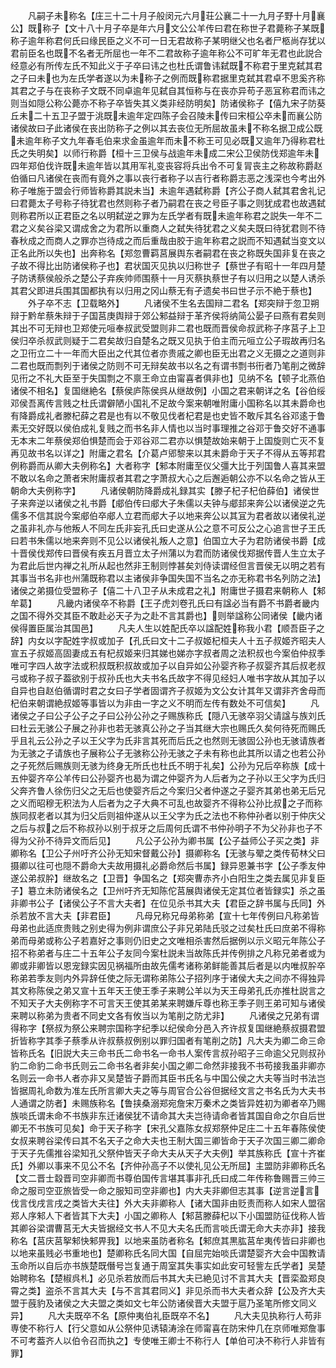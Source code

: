 <!-- { "loadSidebar": true } -->
　　凡嗣子未称名【庄三十二十月子般闵元六月荘公襄二十一九月子野十月襄公】既称子【文十八十月子卒是年六月文公公羊传曰君在称世子君薨称子某既称子逾年称君何氏曰缘民臣之义不可一日无君故称子某明继父也名者尸柩尚存犹以君前臣名也既不名者无所屈也一年不二君故称子逾年称公不可旷年无君也此説合经意必有所传左氏不知此义于子卒曰讳之也杜氏谓鲁讳弑既不称君于里克弑其君之子曰未也为左氏学者遂以为未称子之例而既称君据里克弑其君卓不思奚齐称其君之子与在丧称子文既不同卓逾年见弑自其恒称与在丧亦异苟子恶冝称君而讳之则当如隠公称公薨亦不称子卒皆失其义类非经防明矣】防诸侯称子【僖九宋子防葵丘未二十五卫子盟于洮既未逾年定四陈子会召陵未传曰宋桓公卒未而襄公防诸侯故曰子此诸侯在丧出防称子之例以其去丧位无所屈故虽未不称名据卫成公既未逾年称子文九年春毛伯来求金虽逾年而未不称王可见必既又逾年乃得称君杜氏之失明矣】以师行称爵【桓十三卫侯与战逾年未成二宋公卫侯防伐郑逾年未四年郑伯伐许既未逾年皆以其用军礼变丧容将兵出令不可复冐丧主之称故称爵赵伯循曰凡诸侯在丧而有竟外之事以丧行者称子以吉行者称爵志恶之浅深也今考出外称子唯施于盟会行师皆称爵其説未当】未逾年遇弑称爵【齐公子商人弑其君舍礼记曰君薨太子号称子待犹君也然则称子者乃嗣君在丧之号臣子事之则犹成君也故遇弑则称君所以正君臣之名以明弑逆之罪为左氏学者有既未逾年称君之説失一年不二君之义矣谷梁又谓成舍之为君所以重商人之弑失待犹君之义矣夫既曰待犹君则不待春秋成之而商人之罪亦岂待成之而后重哉由胶于逾年称君之説而不知遇弑当变文以正名此所以失也】出奔称名【郑忽曹羁莒展舆东者嗣君在丧之称既失国非复在丧之子故不得比出防诸侯称子也】君状国灭见执以归称世子【蔡世子有昭十一年四月楚子防诱蔡侯般杀之楚公子弃疾帅师围蔡十一月灭蔡执蔡世子有以归用之以楚人诱杀其君父即进兵围其国都执有以归用之冈山蔡无有孑遗矣书曰世子示不絶于蔡也】
　　外子卒不志【卫载略外】
　　凡诸侯不生名去国辩二君名【郑突辩于忽卫朔辩于黔牟蔡朱辩于子国莒庚舆辩于郊公邾益辩于革齐侯将纳简公晏子曰燕有君矣则其出不可无辩也卫郑使元咺奉叔武受盟则非二君也既而晋侯命叔武称子序莒子上卫侯归卒杀叔武则疑于二君矣故归自楚名之既又见执于伯主而元咺立公子瑕故再归名之卫衎立二十一年而大臣出之代其位者亦贵戚之卿也臣无出君之义无摄之之道则非二君也既而剽列于诸侯之防则不可无辩矣故书以名之有谓书剽书衎者乃笔削之微辞见衎之不礼大臣至于失国剽之不禀王命立由甯喜者俱非也】见纳不名【顿子北燕伯诸侯不相名】复国继絶名【蔡侯庐陈侯呉从继故例】小国之君来朝详之名【谷伯绥邓侯吾离传言贱之杜氏谓僻陋小国礼不足故今案来朝唯附庸小国称名以其未爵命也有降爵成礼者滕杞薛之君是也有以不敬见伐者杞君是也史皆不敢斥其名谷邓逺于鲁素无交好既以侯伯成礼复贱之而书名非人情也以当时事理推之谷邓于鲁交好不通事无本末二年蔡侯郑伯惧楚而会于邓谷邓二君亦以惧楚故始来朝于上国旋则亡灭不复再见故书名以详之】附庸之君名【介葛卢郳黎来以其未爵命于天子不得从五等邦君例称爵而从卿大夫例称名】大者称字【邾本附庸至仪父彊大比于列国鲁人喜其来盟不敢以名命之萧者宋附庸叔者其君之字萧叔大心之后邂逅朝公亦不以名命之皆从王朝命大夫例称字】
　　凡诸侯朝防降爵成礼録其实【滕子杞子杞伯薛伯】诸侯世子来奔逆以诸侯之礼书爵【郕伯传曰郕大子朱儒以夫钟与郕邽来奔公以诸侯逆之先儒多不信其説今案郕伯卒郕人立君而郕大子以地来奔公以其冝为君者故以诸侯礼逆之虽非礼亦与他叛人不同左氏非妄孔氏曰史遂从公之意不可反公之心追言世子王氏曰若书朱儒以地来奔则不见公以诸侯礼叛人之意】伯国立大子为君防诸侯书爵【成十晋侯伐郑传曰晋侯有疾五月晋立太子州蒲以为君而防诸侯伐郑据传晋人生立太子为君此后世内禅之礼所从起也然非王制则悖甚矣刘侍读谓经但言晋侯无以明之若有其事当书名非也州蒲既称君以主诸侯非争国失国不当名之亦无称君书名列防之法】诸侯之弟摄位受盟称子【僖二十八卫子从未成君之礼】附庸世子摄君来朝称人【邾牟葛】
　　凡畿内诸侯卒不称爵【王子虎刘卷孔氏曰有諡必当有爵不书爵者畿内之国不得外交其臣不敢赴必天子为之赴不言其爵也】则举諡称公同诸侯【畿内诸侯得置臣属治其国邑】
　　凡夫人生以姓配氏卒以諡配姓称我小君【顺吾臣子之辞】内女以字配姓字叔或加子【孔氏曰文十二子叔姬杞桓夫人十五子叔姬齐昭夫人宣五子叔姬高固妻成五有杞叔姬来归其娣也娣亦字叔者周之法积叔也今案伯仲叔季唯可字四人故字法或积叔既积叔故或加子以自异如公孙婴齐称子叔婴齐其后叔老叔弓或称子叔子葢欲别于叔孙氏也大夫书名氏故字不得见经妇人唯书字故从其加子以自异也自赵伯循谓时君之女曰子学者固谓齐子叔姬为文公女计其年又谓非齐舍母而杞伯来朝谓絶叔姬等事皆以为非由一字之义不明而左传有数处不可信矣】
　　凡诸侯之子曰公子公子之子曰公孙公孙之子赐族称氏【隠八无骇卒羽父请諡与族刘氏曰杜云无骇公子展之孙非也若无骇真公孙之子当其继大宗也赐氏久矣何待死而赐氏乎且礼云公孙之子以王父字为氏非言其死而后氏之也然则无骇固公孙也无骇请族者为无骇之子请族也子展称公子无骇称公孙无骇之子未有称也此其所以请之也若公孙之子死然后赐族则无骇为终身无所氏也杜氏不明于礼矣】公孙为兄后卒称族【成十五仲婴齐卒公羊传曰公孙婴齐也曷为谓之仲婴齐为人后者为之子孙以王父字为氏归父奔齐鲁人徐伤归父之无后也使婴齐后之今案归父者仲遂之子婴齐其弟也弟无后兄之义而昭穆无积法为人后者为之子大典不可乱也故婴齐不得称公孙比叔之子而称族同叔老者以其为归父后则祖仲遂从以王父字为氏之法也不称仲孙者以别于仲庆父之后与叔之后不称叔孙以别于叔牙之后周何氏谓不书仲孙明子不为父孙非也子不得为父孙不待异文而后见】
　　凡公子公孙为卿书属【公子益师公子买之类】非卿称名【卫公子州吁齐公孙无知宋督戴公孙】摄卿称名【无骇与翚之类传荀林父曰摄卿以往可也隠不爵命大夫故用摄礼必爵命然后书属】録异恩兼书字【公子季友仲遂公弟叔肸】继故名之【卫晋】争国名之【郑突曹赤齐小白阳生之类去属见非复臣子】簒立未防诸侯名之【卫州吁齐无知陈佗莒展舆诸侯无定其位者皆録实】杀之虽非卿书公子【诸侯公子不言大夫者】在位见杀书其大夫【君臣之辞书属与氏同】外杀若放不言大夫【非君臣】
　　凡母兄称兄母弟称弟【宣十七年传例曰凡称弟皆母弟也此适庶贵贱之别史得为例非谓庶公子非兄弟陆氏驳之过矣杜氏曰庶弟不得称弟而母弟或称公子若嘉好之事则仍旧史之文唯相杀害然后据例以示义昭元年陈公子招不称弟者与庄二十五年公子友同今案杜説未当故陈氏并传例排之凡称兄弟者或为卿或非卿皆以恩宠録实因见祸福所由故先儒考诸称弟鲜能善其后者是以内唯叔肸卒称弟若季友则内外异辞任使之际无谓称弟陈公子招列序于诸侯大夫之间亦不得独异其文称陈侯之弟又宣十五年天王使王季子来聘公羊以为天王母弟孔氏亦推杜説言之不知天子大夫例称字不可言天王使其弟某来聘嫌斥尊也称王季子则王弟可知与诸侯来聘以称弟为贵者不同史文各有攸当以为笔削之防尤非】
　　凡诸侯之兄弟有谓得称字【祭叔为祭公来聘宗国称字纪季以纪侯命分邑入齐许叔复国继絶蔡叔摄君盟折皆称字其季子蔡季从许叔蔡叔例别以罪归国者有笔削之防】凡大夫为卿二命三命皆称氏名【旧説大夫三命书氏二命书名一命书人案传言叔孙昭子三命逾父兄则叔孙豹二命豹二命书氏则云二命书名者非矣小国之卿二命然非接我不书苟接我虽非卿亦名则云一命书人者亦非又吴楚皆子爵而其臣书氏名与中国公侯之大夫等当时书法岂皆据周礼命数为准左氏所言卿大夫之等与周官合公谷但据经文言之书名氏为大夫书人通谓之防者】未赐族称名【鲁挟桑溺郑宛詹宋万秦术之类皆异姓初为卿者卒乃赐族啖氏谓未命不书族非东迁诸侯犹不请命其大夫岂待请命者皆其国自命之尔自后世卿无不书族可见矣】命于天子称字【宋孔父嘉陈女叔郑祭仲足庄二十五年春陈侯使女叔来聘谷梁传曰其不名天子之命大夫也王制大国三卿皆命于天子次国三卿二卿命于天子先儒推谷梁知孔父祭仲皆天子命大夫从天子大夫例】举其族称氏【宣十齐崔氏】外卿以事来不见公不名【齐仲孙高子不以使礼见公无所屈】主盟防非卿称氏名【文二晋士縠晋司空非卿而书尊伯国传言堪其事非孔氏曰成二年传称鲁赐晋三帅三命之服司空亚旅皆受一命之服知司空非卿也】内大夫非卿但志其事【逆言逆言伐言伐戌言戌之类皆大夫往】外大夫非卿称人【诸大国非由贬责而称人如宋人盟宿郑人序邾人下者皆其下大夫】小国之卿称人【邾莒滕薛杞以下小国盟防征伐称人皆其卿谷梁谓曹莒无大夫皆据经文书人不见大夫名氏而言啖氏谓无命大夫亦非】接我称名【莒庆莒挐邾快邾畀我】以地来虽防者称名【邾庶其黒肱莒牟夷传皆曰非卿也以地来虽贱必书重地也】楚卿称氏名同大国【自屈完始啖氏谓楚婴齐大会中国教请玉命所以自后亦书族楚既僭号岂复通于周室其失事实如此安可轻訾左氏学者】吴楚始聘称名【楚椒呉札】必见杀若放而后书其大夫已絶见讨不言其大夫【晋栾盈郑良霄之类】盗杀不言其大夫【与不言其君同义】非见杀而书大夫者众辞【公及齐大夫盟于蔇豹及诸侯之大夫盟之类如文七年公防诸侯晋大夫盟于扈乃圣笔所修文同义异】
　　凡大夫既卒不名【原仲夷伯礼臣既卒不名】
　　凡大夫见执称行人苟非専使不称行人【行父意如从公祭仲见诱辕涛涂在师甯喜在防宋仲几在京师唯郑詹事不可考葢齐人以伯令召而执之】专使唯王卿士不称行人【单伯可决不称行人非皆有罪】
